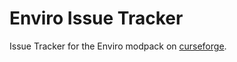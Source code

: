 # Enviro Issue Tracker
Issue Tracker for the Enviro modpack on [curseforge](https://www.google.com).
